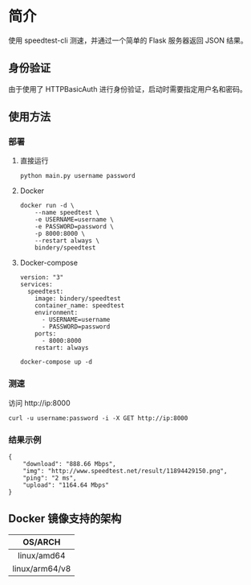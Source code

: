 # 简介

使用 speedtest-cli 测速，并通过一个简单的 Flask 服务器返回 JSON 结果。

## 身份验证

由于使用了 HTTPBasicAuth 进行身份验证，启动时需要指定用户名和密码。

## 使用方法

### 部署

1. 直接运行

   ```
   python main.py username password
   ```

2. Docker

   ```
   docker run -d \
       --name speedtest \
       -e USERNAME=username \
       -e PASSWORD=password \
       -p 8000:8000 \
       --restart always \
       bindery/speedtest
   ```

3. Docker-compose

   ```
   version: "3"
   services:
     speedtest:
       image: bindery/speedtest
       container_name: speedtest
       environment:
         - USERNAME=username
         - PASSWORD=password
       ports:
         - 8000:8000
       restart: always
   ```

   ```
   docker-compose up -d
   ```

### 测速

访问 http://ip:8000

```
curl -u username:password -i -X GET http://ip:8000
```

### 结果示例

```
{
    "download": "888.66 Mbps",
    "img": "http://www.speedtest.net/result/11894429150.png",
    "ping": "2 ms",
    "upload": "1164.64 Mbps"
}
```

## Docker 镜像支持的架构

|    OS/ARCH     |
| :------------: |
|  linux/amd64   |
| linux/arm64/v8 |

